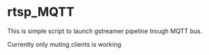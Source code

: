 # rtsp_MQTT
This is simple script to launch gstreamer pipeline trough MQTT bus.

Currently only muting clients is working
